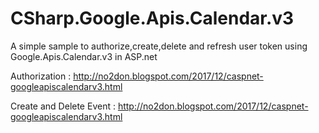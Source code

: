 # CSharp.Google.Apis.Calendar.v3

A simple sample to authorize,create,delete and refresh user token  using  Google.Apis.Calendar.v3 in ASP.net 

Authorization : http://no2don.blogspot.com/2017/12/caspnet-googleapiscalendarv3.html

Create and Delete Event : http://no2don.blogspot.com/2017/12/caspnet-googleapiscalendarv3.html




